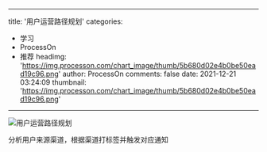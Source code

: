 
---
title: '用户运营路径规划'
categories: 
 - 学习
 - ProcessOn
 - 推荐
headimg: 'https://img.processon.com/chart_image/thumb/5b680d02e4b0be50ead19c96.png'
author: ProcessOn
comments: false
date: 2021-12-21 03:24:09
thumbnail: 'https://img.processon.com/chart_image/thumb/5b680d02e4b0be50ead19c96.png'
---

<div>   
<img class="thumb" alt="用户运营路径规划" src="https://img.processon.com/chart_image/thumb/5b680d02e4b0be50ead19c96.png" referrerpolicy="no-referrer">
<p>分析用户来源渠道，根据渠道打标签并触发对应通知</p>  
</div>
            